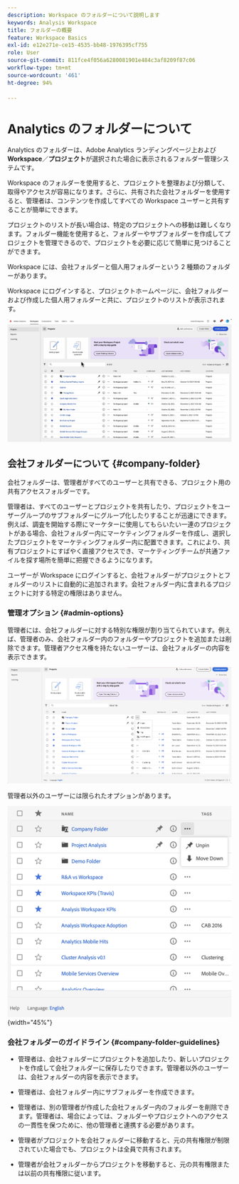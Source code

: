 ```yaml
---
description: Workspace のフォルダーについて説明します
keywords: Analysis Workspace
title: フォルダーの概要
feature: Workspace Basics
exl-id: e12e271e-ce15-4535-bb48-1976395cf755
role: User
source-git-commit: 811fce4f056a6280081901e484c3af8209f87c06
workflow-type: tm+mt
source-wordcount: '461'
ht-degree: 94%

---
```


# Analytics のフォルダーについて

Analytics のフォルダーは、Adobe Analytics ランディングページ上および **Workspace**／**プロジェクト**&#x200B;が選択された場合に表示されるフォルダー管理システムです。

Workspace のフォルダーを使用すると、プロジェクトを整理および分類して、取得やアクセスが容易になります。さらに、共有された会社フォルダーを使用すると、管理者は、コンテンツを作成してすべての Workspace ユーザーと共有することが簡単にできます。

プロジェクトのリストが長い場合は、特定のプロジェクトへの移動は難しくなります。フォルダー機能を使用すると、フォルダーやサブフォルダーを作成してプロジェクトを管理できるので、プロジェクトを必要に応じて簡単に見つけることができます。

Workspace には、会社フォルダーと個人用フォルダーという 2 種類のフォルダーがあります。

Workspace にログインすると、プロジェクトホームページに、会社フォルダーおよび作成した個人用フォルダーと共に、プロジェクトのリストが表示されます。

![プロジェクトと Company フォルダーをリストするプロジェクトのホームページ。](/help/analysis-workspace/build-workspace-project/assets/landing-page2.png)

## 会社フォルダーについて {#company-folder}

会社フォルダーは、管理者がすべてのユーザーと共有できる、プロジェクト用の共有アクセスフォルダーです。

管理者は、すべてのユーザーとプロジェクトを共有したり、プロジェクトをユーザーグループのサブフォルダーにグループ化したりすることが迅速にできます。例えば、調査を開始する際にマーケターに使用してもらいたい一連のプロジェクトがある場合、会社フォルダー内にマーケティングフォルダーを作成し、選択したプロジェクトをマーケティングフォルダー内に配置できます。これにより、共有プロジェクトにすばやく直接アクセスでき、マーケティングチームが共通ファイルを探す場所を簡単に把握できるようになります。

ユーザーが Workspace にログインすると、会社フォルダーがプロジェクトとフォルダーのリストに自動的に追加されます。会社フォルダー内に含まれるプロジェクトに対する特定の権限はありません。


### 管理オプション {#admin-options}

管理者には、会社フォルダーに対する特別な権限が割り当てられています。例えば、管理者のみ、会社フォルダー内のフォルダーやプロジェクトを追加または削除できます。管理者アクセス権を持たないユーザーは、会社フォルダーの内容を表示できます。

![管理オプションを表示するプロジェクトページ。](/help/analysis-workspace/build-workspace-project/assets/admin-options.png)

管理者以外のユーザーには限られたオプションがあります。

![フォルダーの管理者以外のオプションを表示するプロジェクトページ。](/help/analysis-workspace/build-workspace-project/assets/non-admin-folder-options.png){width="45%"}

### 会社フォルダーのガイドライン {#company-folder-guidelines}

- 管理者は、会社フォルダーにプロジェクトを追加したり、新しいプロジェクトを作成して会社フォルダーに保存したりできます。管理者以外のユーザーは、会社フォルダーの内容を表示できます。

- 管理者は、会社フォルダー内にサブフォルダーを作成できます。

- 管理者は、別の管理者が作成した会社フォルダー内のフォルダーを削除できます。管理者は、場合によっては、フォルダーやプロジェクトへのアクセスの一貫性を保つために、他の管理者と連携する必要があります。

- 管理者がプロジェクトを会社フォルダーに移動すると、元の共有権限が制限されていた場合でも、プロジェクトは全員で共有されます。

- 管理者が会社フォルダーからプロジェクトを移動すると、元の共有権限または以前の共有権限に従います。
